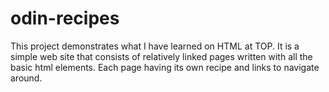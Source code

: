 # odin-recipes

This project demonstrates what I have learned on HTML at TOP.
It is a simple web site that consists of relatively linked pages
written with all the basic html elements. Each page having its own
recipe and links to navigate around.